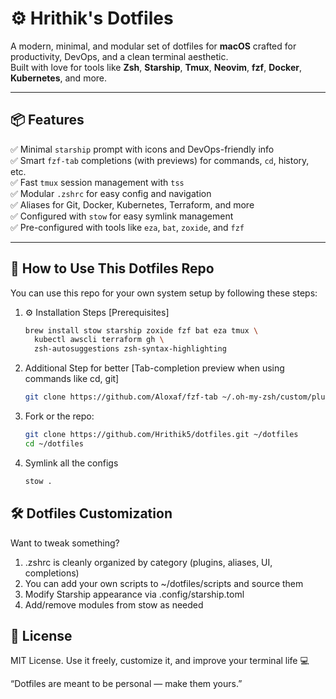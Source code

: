 # ⚙️ Hrithik's Dotfiles

A modern, minimal, and modular set of dotfiles for **macOS** crafted for productivity, DevOps, and a clean terminal aesthetic.  
Built with love for tools like **Zsh**, **Starship**, **Tmux**, **Neovim**, **fzf**, **Docker**, **Kubernetes**, and more.

---

## 📦 Features

✅ Minimal `starship` prompt with icons and DevOps-friendly info  
✅ Smart `fzf-tab` completions (with previews) for commands, `cd`, history, etc.  
✅ Fast `tmux` session management with `tss`  
✅ Modular `.zshrc` for easy config and navigation  
✅ Aliases for Git, Docker, Kubernetes, Terraform, and more  
✅ Configured with `stow` for easy symlink management  
✅ Pre-configured with tools like `eza`, `bat`, `zoxide`, and `fzf`

---

## 🚀 How to Use This Dotfiles Repo

You can use this repo for your own system setup by following these steps:

1. ⚙️ Installation Steps [Prerequisites]
    ```bash
    brew install stow starship zoxide fzf bat eza tmux \
      kubectl awscli terraform gh \
      zsh-autosuggestions zsh-syntax-highlighting
    ```

2. Additional Step for better [Tab-completion preview when using commands like cd, git]
    ```bash
    git clone https://github.com/Aloxaf/fzf-tab ~/.oh-my-zsh/custom/plugins/fzf-tab

3. Fork or the repo:
   ```bash
   git clone https://github.com/Hrithik5/dotfiles.git ~/dotfiles
   cd ~/dotfiles

4. Symlink all the configs
    ```bash
    stow . 

## 🛠 Dotfiles Customization

Want to tweak something?

1. .zshrc is cleanly organized by category (plugins, aliases, UI, completions)
2. You can add your own scripts to ~/dotfiles/scripts and source them
3. Modify Starship appearance via .config/starship.toml
4. Add/remove modules from stow as needed

## 📄 License

MIT License. Use it freely, customize it, and improve your terminal life 💻

“Dotfiles are meant to be personal — make them yours.”
